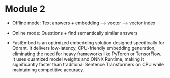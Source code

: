 # Module 2

- Offline mode: Text answers + embedding --> vector --> vector index
- Online mode: Questions + find semantically similar answers

- FastEmbed is an optimized embedding solution designed specifically for Qdrant. It delivers low-latency, CPU-friendly embedding generation, eliminating the need for heavy frameworks like PyTorch or TensorFlow. It uses quantized model weights and ONNX Runtime, making it significantly faster than traditional Sentence Transformers on CPU while maintaining competitive accuracy.


